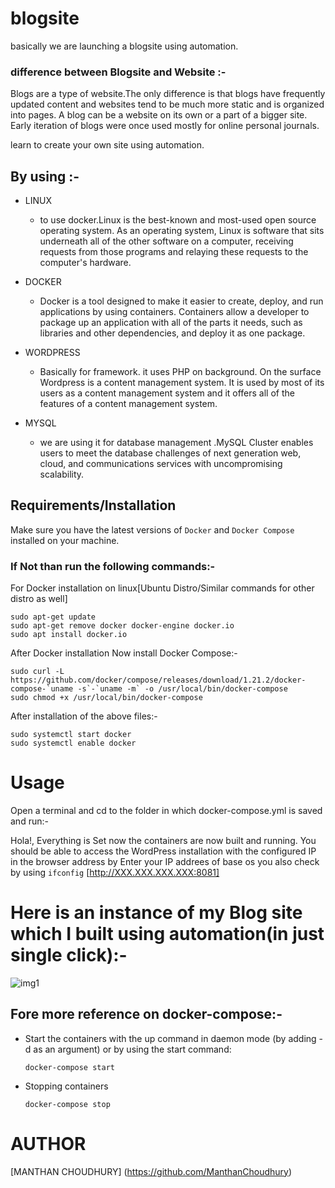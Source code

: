 # blogsite

basically we are launching a blogsite using automation.

### difference between Blogsite and Website :-

Blogs are a type of website.The only difference is that blogs have frequently updated content and websites tend to be much more static and is organized into pages. A blog can be a website on its own or a part of a bigger site. Early iteration of blogs were once used mostly for online personal journals.
    
learn to create your own site using automation.
## By using :-

-  LINUX 
    -  to use docker.Linux is the best-known and most-used open source operating system. As an operating system, Linux is software that sits underneath all of the other software on a computer, receiving requests from those programs and relaying these requests to the computer's hardware.
    
-  DOCKER
    -  Docker is a tool designed to make it easier to create, deploy, and run applications by using containers. Containers allow a developer to package up an application with all of the parts it needs, such as libraries and other dependencies, and deploy it as one package.
    
-  WORDPRESS
   -  Basically for framework. it uses PHP on background. On the surface Wordpress is a content management system. It is used by most of its users as a content management system and it offers all of the features of a content management system.
   
-  MYSQL
   -  we are using it for database management .MySQL Cluster enables users to meet the database challenges of next generation web, cloud, and communications services with uncompromising scalability.


## Requirements/Installation

Make sure you have the latest versions of `Docker` and `Docker Compose` installed on your machine.

### If Not than run the following commands:-

For Docker installation on linux[Ubuntu Distro/Similar commands for other distro as well]
 
    sudo apt-get update
    sudo apt-get remove docker docker-engine docker.io
    sudo apt install docker.io
    
After Docker installation Now install Docker Compose:-

    sudo curl -L https://github.com/docker/compose/releases/download/1.21.2/docker-compose-`uname -s`-`uname -m` -o /usr/local/bin/docker-compose
    sudo chmod +x /usr/local/bin/docker-compose
    
After installation of the above files:-

    sudo systemctl start docker
    sudo systemctl enable docker


# Usage

Open a terminal and cd to the folder in which docker-compose.yml is saved and run:-

Hola!, Everything is Set now the containers are now built and running. You should be able to access the WordPress installation with the configured IP in the browser address by Enter your IP addrees of base os you also check by using `ifconfig` [http://XXX.XXX.XXX.XXX:8081]


# Here is an instance of my Blog site which I built using automation(in just single click):- 


![img1](https://user-images.githubusercontent.com/45136716/81509248-e3e99d80-9326-11ea-9257-bd6fb89a5dfa.jpg)


## Fore more reference on docker-compose:-

-  Start the containers with the up command in daemon mode (by adding -d as an argument) or by using the start command:

       docker-compose start
    
-  Stopping containers

       docker-compose stop


# AUTHOR
 
 [MANTHAN CHOUDHURY] (https://github.com/ManthanChoudhury)
 




